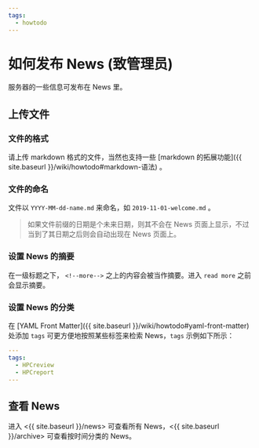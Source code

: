 ```yaml
---
tags:
  - howtodo
---
```


# 如何发布 News (致管理员)

服务器的一些信息可发布在 News 里。

## 上传文件

### 文件的格式

请上传 markdown 格式的文件，当然也支持一些 [markdown 的拓展功能]({{ site.baseurl }}/wiki/howtodo#markdown-语法) 。

### 文件的命名

文件以 `YYYY-MM-dd-name.md` 来命名，如 `2019-11-01-welcome.md` 。

> 如果文件前缀的日期是个未来日期，则其不会在 News 页面上显示，不过当到了其日期之后则会自动出现在 News 页面上。

### 设置 News 的摘要

在一级标题之下， `<!--more-->` 之上的内容会被当作摘要。进入 `read more` 之前会显示摘要。

### 设置 News 的分类

在 [YAML Front Matter]({{ site.baseurl }}/wiki/howtodo#yaml-front-matter) 处添加 `tags` 可更方便地按照某些标签来检索 News，`tags` 示例如下所示：

```yaml
---
tags:
  - HPCreview
  - HPCreport
---
```

## 查看 News

进入 <{{ site.baseurl }}/news> 可查看所有 News，<{{ site.baseurl }}/archive> 可查看按时间分类的 News。
